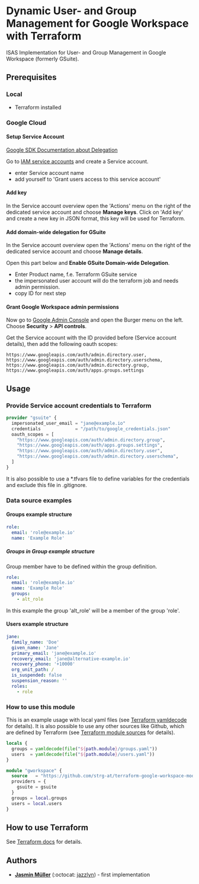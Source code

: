 # Dynamic User- and Group Management for Google Workspace with Terraform
ISAS Implementation for User- and Group Management in Google Workspace (formerly GSuite).
## Prerequisites
### Local
* Terraform installed

### Google Cloud
#### **Setup Service Account**
[Google SDK Documentation about Delegation](https://developers.google.com/admin-sdk/directory/v1/guides/delegation)

Go to [IAM service accounts](https://console.developers.google.com/iam-admin/serviceaccounts) and create a Service account.
* enter Service account name
* add yourself to 'Grant users access to this service account'

#### **Add key**
In the Service account overview open the 'Actions' menu on the right of the dedicated service account and choose **Manage keys**.
Click on 'Add key' and create a new key in JSON format, this key will be used for Terraform.

#### **Add domain-wide delegation for GSuite**
In the Service account overview open the 'Actions' menu on the right of the dedicated service account and choose **Manage details**.

Open this part below and **Enable GSuite Domain-wide Delegation**.
* Enter Product name, f.e. Terraform GSuite service
* the impersonated user account will do the terraform job and needs admin permission.
* copy ID for next step

#### **Grant Google Workspace admin permissions**
Now go to [Google Admin Console](https://admin.google.com) and open the Burger menu on the left. Choose **Security** > **API controls**.

Get the Service account with the ID provided before (Service account details), then add the following oauth scopes:
```
https://www.googleapis.com/auth/admin.directory.user, https://www.googleapis.com/auth/admin.directory.userschema, https://www.googleapis.com/auth/admin.directory.group, https://www.googleapis.com/auth/apps.groups.settings
```

## Usage
### Provide Service account credentials to Terraform
```terraform
provider "gsuite" {
  impersonated_user_email = "jane@example.io"
  credentials             = "/path/to/google_credentials.json"
  oauth_scopes = [
    "https://www.googleapis.com/auth/admin.directory.group",
    "https://www.googleapis.com/auth/apps.groups.settings",
    "https://www.googleapis.com/auth/admin.directory.user",
    "https://www.googleapis.com/auth/admin.directory.userschema",
  ]
}
```
It is also possible to use a *.tfvars file to define variables for the credentials and exclude this file in .gitignore.

### Data source examples
#### **Groups example structure**
```yaml
role:
  email: 'role@example.io'
  name: 'Example Role'
```

##### Groups in Group example structure
Group member have to be defined within the group definition.
```yaml
role:
  email: 'role@example.io'
  name: 'Example Role'
  groups:
    - alt_role
```
In this example the group 'alt_role' will be a member of the group 'role'.


#### **Users example structure**
```yaml
jane:
  family_name: 'Doe'
  given_name: 'Jane'
  primary_email: 'jane@example.io'
  recovery_email: 'jane@alternative-example.io'
  recovery_phone: '+10000'
  org_unit_path: /
  is_suspended: false
  suspension_reason: ''
  roles: 
    - role
```

### How to use this module
This is an example usage with local yaml files (see [Terraform yamldecode](https://www.terraform.io/docs/language/functions/yamldecode.html) for details). It is also possible to use any other sources like Github, which are defined by Terraform (see [Terraform module sources](https://www.terraform.io/docs/language/modules/sources.html) for details).

```terraform
locals {
  groups = yamldecode(file("${path.module}/groups.yaml"))
  users  = yamldecode(file("${path.module}/users.yaml"))
}

module "gworkspace" {
  source   = "https://github.com/strg-at/terraform-google-workspace-module.git"
  providers = {
    gsuite = gsuite
  }
  groups = local.groups
  users = local.users
}
```

## How to use Terraform
See [Terraform docs](https://www.terraform.io/docs/cli/run/index.html) for details.

## Authors

* **[Jasmin Müller](mailto:jasmin.mueller@strg.at)** (:octocat: [jazzlyn](https://github.com/jazzlyn)) - first implementation